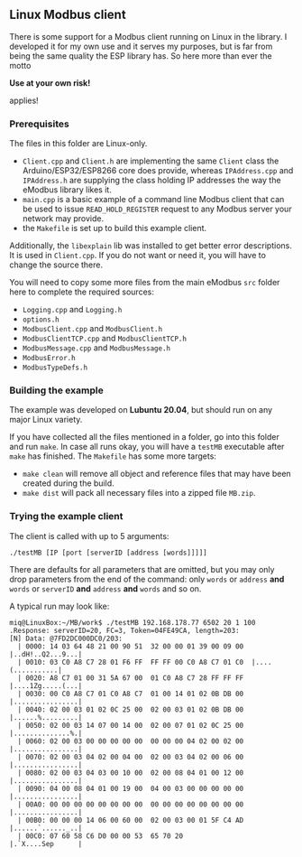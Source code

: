 ## Linux Modbus client
There is some support for a Modbus client running on Linux in the library.
I developed it for my own use and it serves my purposes, but is far from being the same quality the ESP library has.
So here more than ever the motto

**Use at your own risk!**

applies!

### Prerequisites
The files in this folder are Linux-only. 
- ``Client.cpp`` and ``Client.h`` are implementing the same ``Client`` class the Arduino/ESP32/ESP8266 core does provide, whereas ``IPAddress.cpp`` and ``IPAddress.h`` are supplying the class holding IP addresses the way the eModbus library likes it.
- ``main.cpp`` is a basic example of a command line Modbus client that can be used to issue ``READ_HOLD_REGISTER`` request to any Modbus server your network may provide. 
- the ``Makefile`` is set up to build this example client.

Additionally, the ``libexplain`` lib was installed to get better error descriptions. It is used in ``Client.cpp``.
If you do not want or need it, you will have to change the source there.

You will need to copy some more files from the main eModbus ``src`` folder here to complete the required sources:
- ``Logging.cpp`` and ``Logging.h``
- ``options.h``
- ``ModbusClient.cpp`` and ``ModbusClient.h``
- ``ModbusClientTCP.cpp`` and ``ModbusClientTCP.h``
- ``ModbusMessage.cpp`` and ``ModbusMessage.h``
- ``ModbusError.h``
- ``ModbusTypeDefs.h``

### Building the example
The example was developed on **Lubuntu 20.04**, but should run on any major Linux variety.

If you have collected all the files mentioned in a folder, go into this folder and run ``make``.
In case all runs okay, you will have a ``testMB`` executable after ``make`` has finished.
The ``Makefile`` has some more targets:
- ``make clean`` will remove all object and reference files that may have been created during the build.
- ``make dist`` will pack all necessary files into a zipped file ``MB.zip``.

### Trying the example client
The client is called with up to 5 arguments:
```
./testMB [IP [port [serverID [address [words]]]]]
```
There are defaults for all parameters  that are omitted, but you may only drop parameters from the end of the command:
only ``words`` or ``address`` **and** ``words`` or ``serverID`` **and** ``address`` **and** ``words`` and so on.

A typical run may look like:
```
miq@LinuxBox:~/MB/work$ ./testMB 192.168.178.77 6502 20 1 100
.Response: serverID=20, FC=3, Token=04FE49CA, length=203:
[N] Data: @7FD2DC000DC0/203:
  | 0000: 14 03 64 48 21 00 90 51  32 00 00 01 39 00 09 00  |..dH!..Q2...9...|
  | 0010: 03 C0 A8 C7 28 01 F6 FF  FF FF 00 C0 A8 C7 01 C0  |....(...........|
  | 0020: A8 C7 01 00 31 5A 67 00  01 C0 A8 C7 28 FF FF FF  |....1Zg.....(...|
  | 0030: 00 C0 A8 C7 01 C0 A8 C7  01 00 14 01 02 0B DB 00  |................|
  | 0040: 02 00 03 01 02 0C 25 00  02 00 03 01 02 0B DB 00  |......%.........|
  | 0050: 02 00 03 14 07 00 14 00  02 00 07 01 02 0C 25 00  |..............%.|
  | 0060: 02 00 03 00 00 00 00 00  00 00 00 04 02 00 02 00  |................|
  | 0070: 02 00 03 04 02 00 04 00  02 00 03 04 02 00 06 00  |................|
  | 0080: 02 00 03 04 03 00 10 00  02 00 08 04 01 00 12 00  |................|
  | 0090: 04 00 08 04 01 00 19 00  04 00 03 00 00 00 00 00  |................|
  | 00A0: 00 00 00 00 00 00 00 00  00 00 00 00 00 00 00 00  |................|
  | 00B0: 00 00 00 14 06 00 60 00  02 00 03 00 01 5F C4 AD  |......`......_..|
  | 00C0: 07 60 58 C6 D0 00 00 53  65 70 20                 |.`X....Sep      |
```
